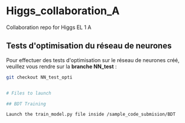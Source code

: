 # Higgs_collaboration_A
Collaboration repo for Higgs EL 1 A

## Tests d'optimisation du réseau de neurones

Pour effectuer des tests d'optimisation sur le réseau de neurones créé, veuillez vous rendre sur la **branche NN_test** :

```bash
git checkout NN_test_opti


# Files to launch

## BDT Training

Launch the train_model.py file inside /sample_code_submision/BDT
